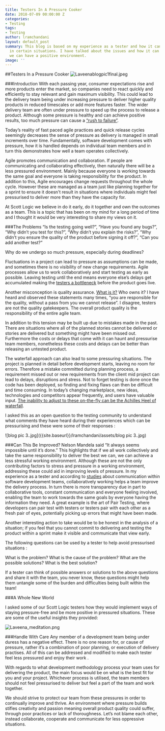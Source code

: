 ```yaml
---
title: Testers In A Pressure Cooker
date: 2018-07-09 00:00:00 Z
categories:
- Testing
tags:
- Testing
author: lramchandani
layout: default_post
summary: This blog is based on my experience as a tester and how it can be pressurising
  in certain situations. I have talked about the issues and how it can resolved and
  we can have a positive environment.
image: ''
---
```


##Testers In a Pressure Cooker
![Laveenablogpic1final.jpeg]({{site.baseurl}}/lramchandani/assets/Laveenablogpic1final.jpeg)


###Introduction
With each passing year, consumer expectations rise and more products enter the market, so companies need to react quickly and efficiently to stay relevant and gain maximum visibility. This could lead to the delivery team being under increasing pressure to deliver higher quality products in reduced timescales or add more features faster.
The wider delivery team are often under pressure to speed up the process to release a product. Although some pressure is healthy and can achieve positive results, too much pressure can cause a [“rush to failure”](https://searchsoftwarequality.techtarget.com/tip/Software-testing-affected-by-pressure-to-release-software).

Today’s reality of fast paced agile practices and quick release cycles seemingly  decreases the sense of pressure as delivery is managed in small increments over time. Fundamentally, software development comes with pressure, how it is handled depends on individual team members and in turn this demonstrates how well a team operates collectively.

Agile promotes communication and collaboration. If people are communicating and collaborating effectively, then naturally there will be a less pressured environment. Mainly because everyone is  working towards the same goal and everyone is taking responsibility for the product. In addition to this, Agile encourages change requests throughout the whole cycle.  However these are managed as a team just like planning together for a sprint to ensure it doesn't result in situations where individuals might feel pressurised to deliver more than they have the capacity for.

At Scott Logic we believe in do it early, do it together and own the outcomes as a team. This is a topic that has been on my mind for a long period of time and I thought it would be very interesting to share my views on it.


###The Problems
“Is the testing going well?”, “Have you found any bugs?”, “Why didn’t you test for this?”, “Why didn’t you explain the risks?”, “Why didn’t you ensure the quality of the product before signing it off?”, “Can you add another test?”

Why do we undergo so much pressure, especially during deadlines?

Fluctuations in a project can lead to pressure as assumptions can be made, and sometimes there is no visibility of new change requirements. Agile processes allow us to work collaboratively and start testing as early as possible. Leaving testing until the end means everyone else’s delays get accumulated making the [testers a bottleneck](https://blog.scottlogic.com/2018/03/05/guide-don-t-let-testing-be-a-bottleneck.html) before the product goes live.

Another misconception is quality assurance.  [What is it?](https://blog.scottlogic.com/2018/04/12/qa-qa-who-the-funk.html) Who owns it?  I have heard and observed these statements many times, “you are responsible for the quality, without a pass from you we cannot release”. I disagree, testers are not the quality gatekeepers.  The overall product quality is the responsibility of the entire agile team.

In addition to this tension may be built up due to mistakes made in the past. There are situations where all of the planned stories cannot be delivered or stories are delivered but something might have been missed out. Furthermore the costs or delays that come with it can haunt and pressurise team members, nonetheless these costs and delays can be better than releasing an untested product.

The waterfall approach can also lead to some pressuring situations. The project is planned in detail before development starts, leaving no room for errors. Therefore a mistake committed during planning process, a requirement missed out or new requirements from the client mid project can lead to delays, disruptions and stress. Not to forget testing is done once the code has been deployed, so finding and fixing flaws can then be difficult and time consuming.
In today’s changing marketplace, new ideas, technologies and competitors appear frequently, and users have valuable input. [The inability to adjust to these on-the-fly can be the Achilles Heel of waterfall](https://www.glowtouch.com/waterfall-vs-agile-good-bad-misunderstood/).

I asked this as an open question to the testing community to understand what comments they have heard  during their experiences which can be pressurising and these were some of their responses :

![blog pic 3..jpg]({{site.baseurl}}/lramchandani/assets/blog pic 3..jpg)


###Can This Be Improved?
Nelson Mandela said “It always seems impossible until it’s done.” This highlights that if we all work collectively and take the same responsibility to deliver the best we can, we can achieve a less stressful working environment. Although these are not the only contributing factors to stress and pressure in a working environment, addressing these could aid in improving levels of pressure. In my experience as a tester and according to [studies](https://blog.assembla.com/the-psychology-of-collaboration-5-studies-to-help-software-development-teams-communicate-better) about communication within software development teams, collaboratively working helps a team improve the delivery process. In turn there is more transparency due in part to collaborative tools, constant communication and everyone feeling involved, enabling the team to work towards the same goals by everyone having the information they need.  A great example is the art of Pair Testing, where developers can pair test with testers or testers pair with each other as a fresh pair of eyes, potentially picking up errors that might have been made.

Another interesting action to take would be to be honest in the analysis of a situation; if you feel that you cannot commit to delivering and testing the product within a sprint make it visible and communicate that view early.

The following questions can be used by a tester to help avoid pressurised situations :

What is the problem?
What is the cause of the problem?
What are the possible solutions?
What is the best solution?

If a tester can think of possible answers or solutions to the above questions and share it with the team, you never know, these questions might help them untangle some of the burden and difficulties being built within the team!


###A Whole New World

I asked some of our Scott Logic testers how they would  implement ways of staying pressure-free and be more positive in pressured situations. These are some of the useful insights they provided:


![Laveena_meditation.png]({{site.baseurl}}/lramchandani/assets/Laveena_meditation.png)


###Handle With Care
Any member of a development team being under duress has a negative effect. There is no one reason for, or cause of pressure, rather it’s a combination of poor planning, or execution of delivery practises. All of this can be addressed and modified to make each tester feel less pressured and enjoy their work .

With regards to what development methodology process your team uses for delivering the product, the main focus would be on what is the best fit for you and your project. Whichever process is utilised, the team members should not feel pressurised to deliver but feel a part of the team and work together.

We should strive to protect our team from these pressures in order to continually improve and thrive. An environment where pressure builds stifles creativity and passion  meaning overall product quality could suffer, through poor practices or lack of thoroughness. Let’s not blame each other, instead collaborate, cooperate and communicate for less oppressive situations.

